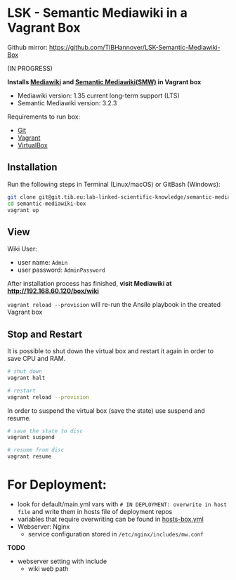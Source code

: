 # LSK - Semantic Mediawiki in a Vagrant Box

Github mirror: https://github.com/TIBHannover/LSK-Semantic-Mediawiki-Box


(IN PROGRESS)

**Installs [Mediawiki](https://www.mediawiki.org/) and [Semantic Mediawiki(SMW)](https://www.semantic-mediawiki.org) in Vagrant box**

* Mediawiki version: 1.35 current long-term support (LTS)
* Semantic Mediawiki version: 3.2.3


Requirements to run box:
* [Git](https://git-scm.com/downloads)
* [Vagrant](https://www.vagrantup.com/downloads.html)
* [VirtualBox](https://www.virtualbox.org/wiki/Downloads)


## Installation

Run the following steps in Terminal (Linux/macOS) or GitBash (Windows):
```bash
git clone git@git.tib.eu:lab-linked-scientific-knowledge/semantic-mediawiki-box.git
cd semantic-mediawiki-box
vagrant up
```

## View

Wiki User:
* user name: `Admin`
* user password: `AdminPassword`



After installation process has finished, **visit Mediawiki at  <http://192.168.60.120/box/wiki>**

`vagrant reload --provision` will re-run the Ansile playbook in the created Vagrant box

## Stop and Restart

It is possible to shut down the virtual box and restart it again in order to save CPU and RAM.

```bash
# shut down
vagrant halt

# restart
vagrant reload --provision
```

In order to suspend the virtual box (save the state) use suspend and resume.

```bash
# save the state to disc
vagrant suspend

# resume from disc
vagrant resume
```

# For Deployment:
* look for default/main.yml vars with `# IN DEPLOYMENT: overwrite in host file` and write them in hosts file of deployment repos
* variables that require overwriting can be found in  [hosts-box.yml](./hosts-box.yml)
* Webserver: Nginx
    * service configuration stored in `/etc/nginx/includes/mw.conf`

**TODO**
* webserver setting with include
    * wiki web path